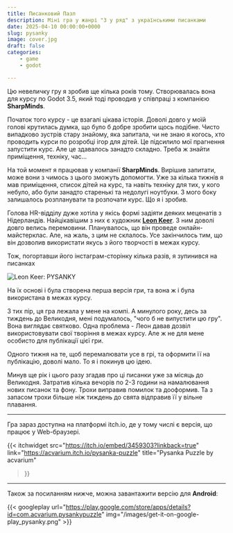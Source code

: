 ```yaml
---
title: Писанковий Пазл
description: Міні гра у жанрі "3 у ряд" з українськими писанками
date: 2025-04-10 00:00:00+0000
slug: pysanky
image: cover.jpg
draft: false
categories:
    - game
    - godot

---
```


Цю невеличку гру я зробив ще кілька років тому. Створювалась вона для курсу по Godot 3.5, який тоді проводив у співпраці з компанією **SharpMinds**.  

Початок того курсу - це взагалі цікава історія. Доволі довго у моїй голові крутилась думка, що було б добре зробити щось подібне. Чисто випадково зустрів стару знайому, яка запитала, чи не знаю я когось, хто проводить курси по розробці ігор для дітей. Це підсилило мої прагнення запустити курс. Але це здавалось занадто складно. Треба ж знайти приміщення, техніку, час...   

На той момент я працював у компанії **SharpMinds**. Вирішив запитати, може вони з чимось з цього зможуть допомогти. Уже за кілька тижнів я мав приміщення, список дітей на курс, та навіть техніку для тих, у кого небуло, або були занадто старенькі та недолугі ноутбуки. З мого боку залишалось розпланувати та розпочати курс. Що я і зробив. 

Голова HR-відділу дуже хотіла у якісь формі задіяти деяких меценатів з Нідерландів. Найцікавішим з них є художник [**Leon Keer**](https://www.instagram.com/leonkeer/). З ним доволі довго велись перемовини. Планувалось, що він проведе онлайн-майстерклас. Але, на жаль, з цим не склалось. Усе закінчилось тим, що він дозволив використати якусь з його творчості в межах курсу. 

Тож, погортавши його інстаграм-сторінку кілька разів, я зупинився на писанках  

![Leon Keer: PYSANKY](/leon_pysanky.jpg)

На їх основі і була створена перша версія гри, та вона ж і була використана в межах курсу. 

З тих пір, ця гра лежала у мене на компі. А минулого року, десь за тиждень до Великодня, мені подумалось, "чого б не випустити цю гру". Вона виглядає святково. Одна проблема - Леон давав дозвіл використовувати свої творіння в межах курсу. Але ж не для мене особисто для публікації цієї гри. 

Одного тижня на те, щоб перемалювати усе в грі, та оформити її на публікацію, доволі мало. То я і покинув цю ідею. 

Минув ще рік і цього разу згадав про ці писанки уже за місяць до Великодня. Затратив кілька вечорів по 2-3 години на намалювання нових писанок та фону. Трохи виправив помилок та дооформив. Та з запасом трохи більше ніж тиждень до свята відправив її у вільне плавання. 

_____
Гра зараз доступна на платформі itch.io, де у тому числі є версія, що працює у Web-браузері. 

<p>

{{< itchwidget
    src="https://itch.io/embed/3459303?linkback=true" 
    link="https://acvarium.itch.io/pysanka-puzzle" 
    title="Pysanka Puzzle by acvarium" 
>}}
_____

Також за посиланням нижче, можна завантажити версію для **Android**:

{{< googleplay url="https://play.google.com/store/apps/details?id=com.acvarium.pysankypuzzle" img="/images/get-it-on-google-play_pysanky.png" >}}


